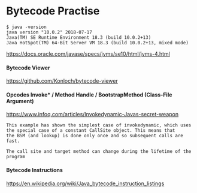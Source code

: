 # Bytecode Practise

```
$ java -version
java version "10.0.2" 2018-07-17
Java(TM) SE Runtime Environment 18.3 (build 10.0.2+13)
Java HotSpot(TM) 64-Bit Server VM 18.3 (build 10.0.2+13, mixed mode)
```

https://docs.oracle.com/javase/specs/jvms/se10/html/jvms-4.html

#### Bytecode Viewer

https://github.com/Konloch/bytecode-viewer

#### Opcodes Invoke* / Method Handle / BootstrapMethod (Class-File Argument)

https://www.infoq.com/articles/Invokedynamic-Javas-secret-weapon

```
This example has shown the simplest case of invokedynamic, which uses 
the special case of a constant CallSite object. This means that 
the BSM (and lookup) is done only once and so subsequent calls are fast.

The call site and target method can change during the lifetime of the program
```

#### Bytecode Instructions

https://en.wikipedia.org/wiki/Java_bytecode_instruction_listings
